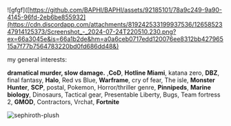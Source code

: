 
![gfgf]([https://github.com/BAPHl/BAPHl/assets/92185101/78a9c249-9a90-4145-96fd-2eb6be855932](https://cdn.discordapp.com/attachments/819242533199937536/1265852347914125373/Screenshot_-_2024-07-24T220510.230.png?ex=66a3045e&is=66a1b2de&hm=a0a6ceb0717edd120076ee8312bb42796515a7f77b7564783220bd0fd686dd48&)


my general interests:

**dramatical murder, slow damage.** ,**CoD**, **Hotline Miami**, katana zero, **DBZ**, final fantasy, **Halo**, Red vs Blue, **Warframe**, cry of fear, The isle, **Monster Hunter**, **SCP**, postal, Pokemon, Horror/thriller genre, **Pinnipeds**, **Marine biology**, Dinosaurs, Tactical gear, Presentable Liberty, Bugs, Team fortress 2, **GMOD**, Contractors, Vrchat, **Fortnite**


![sephiroth-plush](https://github.com/baphometal/baphometal/assets/92185101/a92ebf44-633b-4be3-9c20-44356d62364f)



































































